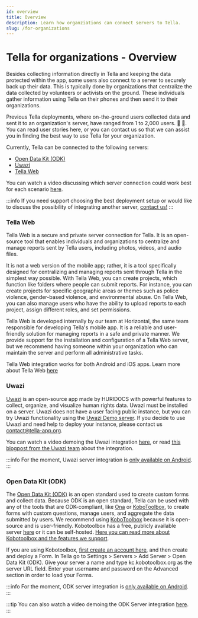 ```yaml
---
id: overview
title: Overview
description: Learn how organziations can connect servers to Tella.
slug: /for-organizations
---
```


# Tella for organizations - Overview 

Besides collecting information directly in Tella and keeping the data protected within the app, some users also connect to a server to securely back up their data. This is typically done by organizations that centralize the data collected by volunteers or activists on the ground. These individuals gather information using Tella on their phones and then send it to their organizations.

Previous Tella deployments, where on-the-ground users collected data and sent it to an organization's server, have ranged from 1 to 2,000 users. 📲 📡. You can read user stories here, or you can contact us so that we can assist you in finding the best way to use Tella for your organization.

Currently, Tella can be connected to the following servers:



* [Open Data Kit (ODK)](#open-data-kit-odk)
* [Uwazi](#uwazi)
* [Tella Web](#tella-web)


You can watch a video discussing which server connection could work best for each scenario [here](/video-tutorials#connections-full-video).

:::info
If you need support choosing the best deployment setup or would like to discuss the possibility of integrating another server, [contact us!](/contact-us)
:::


### Tella Web

Tella Web is a secure and private server connection for Tella. It is an open-source tool that enables individuals and organizations to centralize and manage reports sent by Tella users, including photos, videos, and audio files. 

It is not a web version of the mobile app; rather, it is a tool specifically designed for centralizing and managing reports sent through Tella in the simplest way possible. With Tella Web, you can create projects, which function like folders where people can submit reports. For instance, you can create projects for specific geographic areas or themes such as police violence, gender-based violence, and environmental abuse. On Tella Web, you can also manage users who have the ability to upload reports to each project, assign different roles, and set permissions.

Tella Web is developed internally by our team at Horizontal, the same team responsible for developing Tella's mobile app. It is a reliable and user-friendly solution for managing reports in a safe and private manner. We provide support for the installation and configuration of a Tella Web server, but we recommend having someone within your organization who can maintain the server and perform all administrative tasks.

Tella Web integration works for both Android and iOS apps. Learn more about Tella Web [here](/tella-web)


### Uwazi

[Uwazi](https://uwazi.io/) is an open-source app made by HURIDOCS with powerful features to collect, organize, and visualize human rights data. Uwazi must be installed on a server. Uwazi does not have a user facing public instance, but you can try Uwazi functionality using the [Uwazi Demo server](https://demo.uwazi.io/). If you decide to use Uwazi and need help to deploy your instance, please contact us contact@tella-app.org. 

You can watch a video demoing the Uwazi integration [here](/video-tutorials#uwazi), or read [this blogpost from the Uwazi team](https://huridocs.org/2022/07/the-new-tella-app-lets-uwazi-users-document-violations-safely-and-while-offline/) about the integration.

:::info
For the moment, Uwazi server integration is [only available on Android](/features). 
:::


### Open Data Kit (ODK)

The [Open Data Kit (ODK)](https://getodk.org/) is an open standard used to create custom forms and collect data. Because ODK is an open standard, Tella can be used with any of the tools that are ODK-compliant, like [Ona](https://ona.io/home/) or [KoboToolbox](https://www.kobotoolbox.org/), to create forms with custom questions, manage users, and aggregate the data submitted by users. We recommend using [KoboToolbox](https://www.kobotoolbox.org/) because it is open-source and is user-friendly. Kobotoolbox has a free, publicly available server [here](https://kf.kobotoolbox.org/) or it can be self-hosted. [Here you can read more about Kobotoolbox and the features we support](https://tella.slite.com/app/docs/r7vxebjDQ3TAWE).

If you are using Kobotoolbox, [first create an account here](https://kf.kobotoolbox.org/accounts/login/), and then create and deploy a Form. In Tella go to Settings > Servers > Add Server > Open Data Kit (ODK). Give your server a name and type kc.kobotoolbox.org as the server URL field.  Enter your username and password on the Advanced section in order to load your Forms.

:::info
For the moment, ODK server integration is [only available on Android](/features). 
:::

:::tip
You can also watch a video demoing the ODK Server integration [here](/video-tutorials#open-data-kit).
:::

